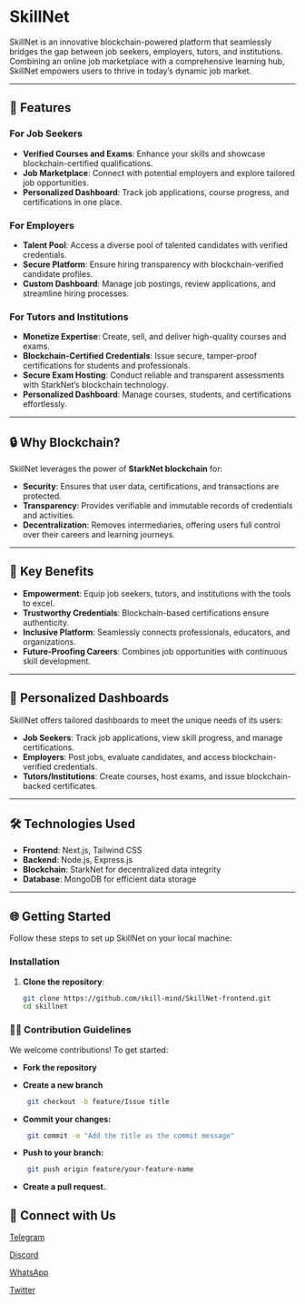 # SkillNet

SkillNet is an innovative blockchain-powered platform that seamlessly bridges the gap between job seekers, employers, tutors, and institutions. Combining an online job marketplace with a comprehensive learning hub, SkillNet empowers users to thrive in today’s dynamic job market.

---

## 🌟 Features

### **For Job Seekers**
- **Verified Courses and Exams**: Enhance your skills and showcase blockchain-certified qualifications.
- **Job Marketplace**: Connect with potential employers and explore tailored job opportunities.
- **Personalized Dashboard**: Track job applications, course progress, and certifications in one place.

### **For Employers**
- **Talent Pool**: Access a diverse pool of talented candidates with verified credentials.
- **Secure Platform**: Ensure hiring transparency with blockchain-verified candidate profiles.
- **Custom Dashboard**: Manage job postings, review applications, and streamline hiring processes.

### **For Tutors and Institutions**
- **Monetize Expertise**: Create, sell, and deliver high-quality courses and exams.
- **Blockchain-Certified Credentials**: Issue secure, tamper-proof certifications for students and professionals.
- **Secure Exam Hosting**: Conduct reliable and transparent assessments with StarkNet’s blockchain technology.
- **Personalized Dashboard**: Manage courses, students, and certifications effortlessly.

---

## 🔒 Why Blockchain? 

SkillNet leverages the power of **StarkNet blockchain** for:
- **Security**: Ensures that user data, certifications, and transactions are protected.
- **Transparency**: Provides verifiable and immutable records of credentials and activities.
- **Decentralization**: Removes intermediaries, offering users full control over their careers and learning journeys.

---

## 🚀 Key Benefits

- **Empowerment**: Equip job seekers, tutors, and institutions with the tools to excel.
- **Trustworthy Credentials**: Blockchain-based certifications ensure authenticity.
- **Inclusive Platform**: Seamlessly connects professionals, educators, and organizations.
- **Future-Proofing Careers**: Combines job opportunities with continuous skill development.

---

## 🎯 Personalized Dashboards

SkillNet offers tailored dashboards to meet the unique needs of its users:
- **Job Seekers**: Track job applications, view skill progress, and manage certifications.
- **Employers**: Post jobs, evaluate candidates, and access blockchain-verified credentials.
- **Tutors/Institutions**: Create courses, host exams, and issue blockchain-backed certificates.

---

## 🛠️ Technologies Used

- **Frontend**: Next.js, Tailwind CSS
- **Backend**: Node.js, Express.js
- **Blockchain**: StarkNet for decentralized data integrity
- **Database**: MongoDB for efficient data storage


---

## 🌐 Getting Started

Follow these steps to set up SkillNet on your local machine:



### Installation

1. **Clone the repository**:
   ```bash
   git clone https://github.com/skill-mind/SkillNet-frontend.git
   cd skillnet

###  🧑‍💻 Contribution Guidelines
We welcome contributions! To get started:

- **Fork the repository**
- **Create a new branch**

  ```bash
   git checkout -b feature/Issue title
  ```

 - **Commit your changes:**
   ```bash
    git commit -m "Add the title as the commit message"
   ```

- **Push to your branch:**
  ```bash
   git push origin feature/your-feature-name
  ```

- **Create a pull request.**

## 🤝 Connect with Us

[Telegram](https://t.me/+wkTCPZzVyGU5ZDFk")

[Discord](https://discord.gg/kP5FkkQs")

[WhatsApp](https://chat.whatsapp.com/JDNY8iGHyRtE9fsIYVdKvL")

[Twitter](https://x.com/projectSkillNet")
